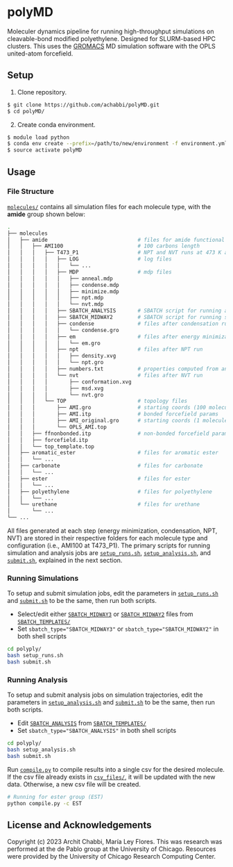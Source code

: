# polyMD

Moleculer dynamics pipeline for running high-throughput simulations on cleavable-bond modified polyethylene. Designed for SLURM-based HPC clusters. This uses the [GROMACS](https://www.gromacs.org/) MD simulation software with the OPLS united-atom forcefield.

## Setup

1. Clone repository.

```sh
$ git clone https://github.com/achabbi/polyMD.git
$ cd polyMD/
```

2. Create conda environment.

```sh
$ module load python
$ conda env create --prefix=/path/to/new/environment -f environment.yml
$ source activate polyMD
```

## Usage

### File Structure

[`molecules/`](molecules/) contains all simulation files for each molecule type, with the **amide** group shown below:

```bash
.
├── molecules
│   ├── amide                             # files for amide functional group
│   │   ├── AMI100                        # 100 carbons length
│   │   │   ├── T473_P1                   # NPT and NVT runs at 473 K and 1 bar
│   │   │   │   ├── LOG                   # log files
│   │   │   │   │   └── ...
│   │   │   │   ├── MDP                   # mdp files
│   │   │   │   │   ├── anneal.mdp
│   │   │   │   │   ├── condense.mdp
│   │   │   │   │   ├── minimize.mdp
│   │   │   │   │   ├── npt.mdp
│   │   │   │   │   └── nvt.mdp
│   │   │   │   ├── SBATCH_ANALYSIS       # SBATCH script for running analysis
│   │   │   │   ├── SBATCH_MIDWAY2        # SBATCH script for running simulations
│   │   │   │   ├── condense              # files after condensation run
│   │   │   │   │   └── condense.gro
│   │   │   │   ├── em                    # files after energy minimization run
│   │   │   │   │   └── em.gro
│   │   │   │   ├── npt                   # files after NPT run
│   │   │   │   │   ├── density.xvg
│   │   │   │   │   └── npt.gro
│   │   │   │   ├── numbers.txt           # properties computed from analysis
│   │   │   │   └── nvt                   # files after NVT run
│   │   │   │       ├── conformation.xvg
│   │   │   │       ├── msd.xvg
│   │   │   │       └── nvt.gro
│   │   │   └── TOP                       # topology files
│   │   │       ├── AMI.gro               # starting coords (100 molecules)
│   │   │       ├── AMI.itp               # bonded forcefield params
│   │   │       ├── AMI_original.gro      # starting coords (1 molecule)
│   │   │       └── OPLS_AMI.top
│   │   ├── ffnonbonded.itp               # non-bonded forcefield params
│   │   ├── forcefield.itp
│   │   └── top_template.top
│   ├── aromatic_ester                    # files for aromatic ester
│   │   └── ...
│   ├── carbonate                         # files for carbonate
│   │   └── ...
│   ├── ester                             # files for ester
│   │   └── ...
│   ├── polyethylene                      # files for polyethylene
│   │   └── ...
│   └── urethane                          # files for urethane
│       └── ...
└── ...
```

All files generated at each step (energy minimization, condensation, NPT, NVT) are stored in their respective folders for each molecule type and configuration (i.e., AMI100 at T473_P1). The primary scripts for running simulation and analysis jobs are [`setup_runs.sh`](setup_runs.sh), [`setup_analysis.sh`](setup_analysis.sh), and [`submit.sh`](submit.sh), explained in the next section.

### Running Simulations

To setup and submit simulation jobs, edit the parameters in [`setup_runs.sh`](setup_runs.sh) and [`submit.sh`](submit.sh) to be the same, then run both scripts.

- Select/edit either [`SBATCH_MIDWAY3`](SBATCH_TEMPLATES/SBATCH_MIDWAY3) or [`SBATCH_MIDWAY2`](SBATCH_TEMPLATES/SBATCH_MIDWAY2) files from [`SBATCH_TEMPLATES/`](SBATCH_TEMPLATES/)
- Set `sbatch_type="SBATCH_MIDWAY3"` or `sbatch_type="SBATCH_MIDWAY2"` in both shell scripts

```sh
cd polyply/
bash setup_runs.sh
bash submit.sh
```

### Running Analysis

To setup and submit analysis jobs on simulation trajectories, edit the parameters in [`setup_analysis.sh`](setup_analysis.sh) and [`submit.sh`](submit.sh) to be the same, then run both scripts.

- Edit [`SBATCH_ANALYSIS`](SBATCH_TEMPLATES/SBATCH_ANLAYSIS) from [`SBATCH_TEMPLATES/`](SBATCH_TEMPLATES/)
- Set `sbatch_type="SBATCH_ANALYSIS"` in both shell scripts

```sh
cd polyply/
bash setup_analysis.sh
bash submit.sh
```

Run [`compile.py`](scripts/compile.py) to compile results into a single csv for the desired molecule. If the csv file already exists in [`csv_files/`](csv_files/), it will be updated with the new data. Otherwise, a new csv file will be created.

```sh
# Running for ester group (EST)
python compile.py -c EST
```

## License and Acknowledgements

Copyright (c) 2023 Archit Chabbi, María Ley Flores. This was research was performed at the de Pablo group at the University of Chicago. Resources were provided by the University of Chicago Research Computing Center.
